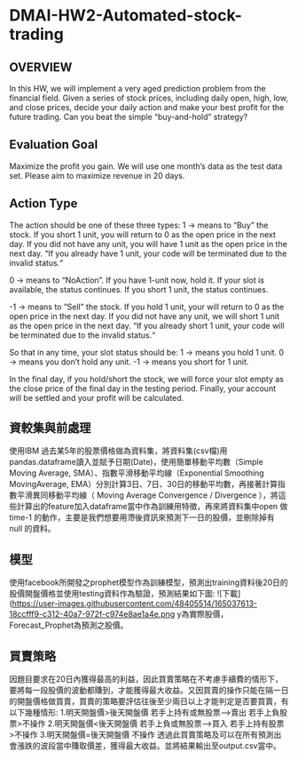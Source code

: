 # DMAI-HW2-Automated-stock-trading

## OVERVIEW
In this HW, we will implement a very aged prediction problem from the financial field. Given a series of stock prices, including daily open, high, low, and close prices, decide your daily action and make your best profit for the future trading. Can you beat the simple “buy-and-hold” strategy?

## Evaluation Goal
Maximize the profit you gain.
We will use one month’s data as the test data set. Please aim to maximize revenue in 20 days.

## Action Type
The action should be one of these three types:
1 → means to “Buy” the stock. If you short 1 unit, you will return to 0 as the open price in the next day. If you did not have any unit, you will have 1 unit as the open price in the next day. “If you already have 1 unit, your code will be terminated due to the invalid status.“

0 → means to “NoAction”. If you have 1-unit now, hold it. If your slot is available, the status continues. If you short 1 unit, the status continues.

-1 → means to “Sell” the stock. If you hold 1 unit, your will return to 0 as the open price in the next day. If you did not have any unit, we will short 1 unit as the open price in the next day. “If you already short 1 unit, your code will be terminated due to the invalid status.“

So that in any time, your slot status should be:
1 → means you hold 1 unit.
0 → means you don’t hold any unit.
-1 → means you short for 1 unit.

In the final day, if you hold/short the stock, we will force your slot empty as the close price of the final day in the testing period. Finally, your account will be settled and your profit will be calculated.

## 資較集與前處理
使用IBM 過去某5年的股票價格做為資料集，將資料集(csv檔)用pandas.dataframe讀入並賦予日期(Date)，使用簡單移動平均數（Simple Moving Average, SMA）、指數平滑移動平均線（Exponential Smoothing MovingAverage, EMA）分別計算3日、7日、30日的移動平均數，再接著計算指數平滑異同移動平均線（ Moving Average Convergence / Divergence ），將這些計算出的feature加入dataframe當中作為訓練用特徵，再來將資料集中open 做 time-1 的動作，主要是我們想要用滯後資訊來預測下一日的股價，並刪除掉有 null 的資料。

## 模型

使用facebook所開發之prophet模型作為訓練模型，預測出training資料後20日的股價開盤價格並使用testing資料作為驗證，預測結果如下圖:
![下載](https://user-images.githubusercontent.com/48405514/165037613-18ccfff9-c312-40a7-972f-c974e8ae1a4e.png
y為實際股價，Forecast_Prophet為預測之股價。

## 買賣策略
因題目要求在20日內獲得最高的利益，因此買賣策略在不考慮手續費的情形下，要將每一段股價的波動都賺到，才能獲得最大收益。又因買賣的操作只能在隔一日的開盤價格做買賣，買賣的策略要評估往後至少兩日以上才能判定是否要買賣，有以下幾種情形:
1.明天開盤價>後天開盤價
  若手上持有或無股票-->賣出
  若手上負股票>不操作
2.明天開盤價<後天開盤價
  若手上負或無股票-->買入
  若手上持有股票>不操作
3.明天開盤價=後天開盤價
  不操作
透過此買賣策略及可以在所有預測出會漲跌的波段當中賺取價差，獲得最大收益。並將結果輸出至output.csv當中。
